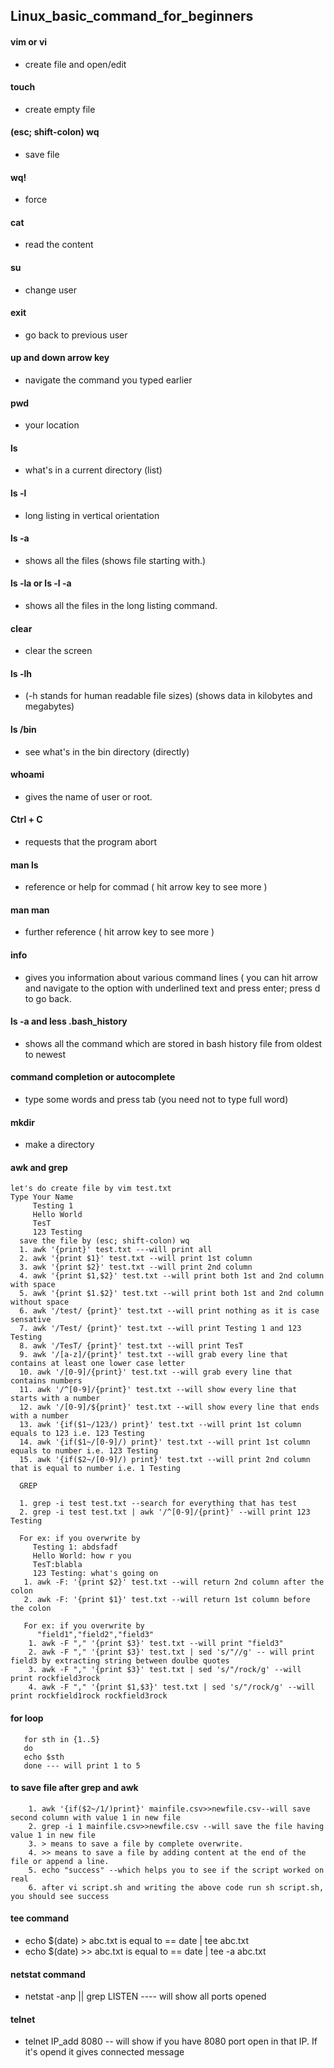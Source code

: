 ## Linux_basic_command_for_beginners
#### vim or vi
  * create file and open/edit
#### touch
  * create empty file
#### (esc; shift-colon) wq
  * save file
#### wq!
  * force
#### cat 
  * read the content
#### su
  * change user
#### exit 
  * go back to previous user
#### up and down arrow key
  * navigate the command you typed earlier
#### pwd
  * your location
#### ls 
  * what's in a current directory (list)
#### ls -l
  * long listing in vertical orientation
#### ls -a 
  * shows all the files (shows file starting with.)
#### ls -la or ls -l -a
  * shows all the files in the long listing command.
#### clear
  * clear the screen
#### ls -lh
  * (-h stands for human readable file sizes) (shows data in kilobytes and megabytes)
#### ls /bin
  * see what's in the bin directory (directly)
#### whoami 
  * gives the name of user or root.
#### Ctrl + C
  * requests that the program abort
#### man ls 
  * reference or help for commad ( hit arrow key to see more )
#### man man 
  * further reference ( hit arrow key to see more )
#### info
  * gives you information about various command lines ( you can hit arrow and navigate to the option with underlined text and press enter; press d to go back.
#### ls -a and less .bash_history 
  * shows all the command which are stored in bash history file from oldest to newest
#### command completion or autocomplete
  * type some words and press tab (you need not to type full word)
#### mkdir
  * make a directory
#### awk and grep
    let's do create file by vim test.txt
    Type Your Name 
         Testing 1
         Hello World 
         TesT
         123 Testing
      save the file by (esc; shift-colon) wq
      1. awk '{print}' test.txt ---will print all
      2. awk '{print $1}' test.txt --will print 1st column
      3. awk '{print $2}' test.txt --will print 2nd column 
      4. awk '{print $1,$2}' test.txt --will print both 1st and 2nd column with space
      5. awk '{print $1.$2}' test.txt --will print both 1st and 2nd column without space
      6. awk '/test/ {print}' test.txt --will print nothing as it is case sensative
      7. awk '/Test/ {print}' test.txt --will print Testing 1 and 123 Testing 
      8. awk '/TesT/ {print}' test.txt --will print TesT
      9. awk '/[a-z]/{print}' test.txt --will grab every line that contains at least one lower case letter
      10. awk '/[0-9]/{print}' test.txt --will grab every line that contains numbers
      11. awk '/^[0-9]/{print}' test.txt --will show every line that starts with a number
      12. awk '/[0-9]/${print}' test.txt --will show every line that ends with a number
      13. awk '{if($1~/123/) print}' test.txt --will print 1st column equals to 123 i.e. 123 Testing
      14. awk '{if($1~/[0-9]/) print}' test.txt --will print 1st column equals to number i.e. 123 Testing
      15. awk '{if($2~/[0-9]/) print}' test.txt --will print 2nd column that is equal to number i.e. 1 Testing
      
      GREP
      
      1. grep -i test test.txt --search for everything that has test
      2. grep -i test test.txt | awk '/^[0-9]/{print}' --will print 123 Testing 
      
      For ex: if you overwrite by 
         Testing 1: abdsfadf
         Hello World: how r you
         TesT:blabla
         123 Testing: what's going on
       1. awk -F: '{print $2}' test.txt --will return 2nd column after the colon
       2. awk -F: '{print $1}' test.txt --will return 1st column before the colon
       
       For ex: if you overwrite by
          "field1","field2","field3"
        1. awk -F "," '{print $3}' test.txt --will print "field3"
        2. awk -F "," '{print $3}' test.txt | sed 's/"//g' -- will print field3 by extracting string between doulbe quotes
        3. awk -F "," '{print $3}' test.txt | sed 's/"/rock/g' --will print rockfield3rock
        4. awk -F "," '{print $1,$3}' test.txt | sed 's/"/rock/g' --will print rockfield1rock rockfield3rock
   #### for loop
       for sth in {1..5}
       do
       echo $sth
       done --- will print 1 to 5
   #### to save file after grep and awk
        1. awk '{if($2~/1/)print}' mainfile.csv>>newfile.csv--will save second column with value 1 in new file
        2. grep -i 1 mainfile.csv>>newfile.csv --will save the file having value 1 in new file
        3. > means to save a file by complete overwrite.
        4. >> means to save a file by adding content at the end of the file or append a line.
        5. echo "success" --which helps you to see if the script worked on real
        6. after vi script.sh and writing the above code run sh script.sh, you should see success
#### tee command
  * echo $(date) > abc.txt   is equal to == date | tee abc.txt
  * echo $(date) >> abc.txt is equal to == date | tee -a abc.txt
#### netstat command
  * netstat -anp || grep LISTEN   ---- will show all ports opened
#### telnet
  * telnet IP_add 8080  -- will show if you have 8080 port open in that IP. If it's opend it gives connected message

